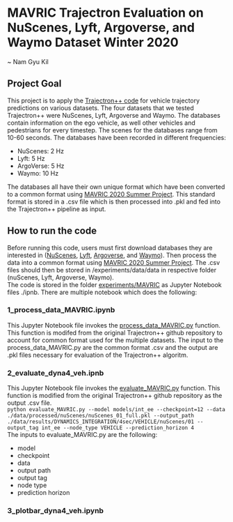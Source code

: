 # MAVRIC Trajectron Evaluation on NuScenes, Lyft, Argoverse, and Waymo Dataset Winter 2020
~ Nam Gyu Kil

## Project Goal
This project is to apply the [Trajectron++ code](https://github.com/StanfordASL/Trajectron-plus-plus) for vehicle trajectory predictions on various datasets. The four datasets that we tested Trajectron++ were NuScenes, Lyft, Argoverse and Waymo. The databases contain information on the ego vehicle, as well other vehicles and pedestrians for every timestep. The scenes for the databases range from 10-60 seconds. The databases have been recorded in different frequencies:
- NuScenes: 2 Hz
- Lyft: 5 Hz
- ArgoVerse: 5 Hz
- Waymo: 10 Hz  

The databases all have their own unique format which have been converted to a common format using [MAVRIC 2020 Summer Project](https://github.com/jskumaar/MAVRIC_Interaction_Modeling). This standard format is stored in a .csv file which is then processed into .pkl and fed into the Trajectron++ pipeline as input. 

## How to run the code
Before running this code, users must first download databases they are interested in ([NuScenes](https://www.nuscenes.org/), [Lyft](https://self-driving.lyft.com/level5/data/), [Argoverse](https://www.argoverse.org/), and [Waymo](https://waymo.com/open/data/)). Then process the data into a common format using  [MAVRIC 2020 Summer Project](https://github.com/jskumaar/MAVRIC_Interaction_Modeling). The .csv files should then be stored in /experiments/data/data in respective folder (nuScenes, Lyft, Argoverse, Waymo).  
The code is stored in the folder [experiments/MAVRIC](experiments/MAVRIC) as Jupyter Notebook files ./ipnb. There are multiple notebook which does the following:

### 1_process_data_MAVRIC.ipynb
This Jupyter Notebook file invokes the [process_data_MAVRIC.py](experiments/process_data_MAVRIC.py) function. This function is modifed from the original Trajectron++ github repository to account for common format used for the multiple datasets. The input to the process_data_MAVRIC.py are the common format .csv and the output are .pkl files necessary for evaluation of the Trajectron++ algoritm.
### 2_evaluate_dyna4_veh.ipnb
This Jupyter Notebook file invokes the [evaluate_MAVRIC.py](experiments/evaluate_MAVRIC.py) function. This function is modified from the original Trajectron++ github repository as the output .csv file.  
`python evaluate_MAVRIC.py --model models/int_ee --checkpoint=12 --data ./data/processed/nuScenes/nuScenes_01_full.pkl --output_path ./data/results/DYNAMICS_INTEGRATION/4sec/VEHICLE/nuScenes/01 --output_tag int_ee --node_type VEHICLE --prediction_horizon 4`   
The inputs to evaluate_MAVRIC.py are the following:
- model
- checkpoint
- data
- output path
- output tag
- node type
- prediction horizon

### 3_plotbar_dyna4_veh.ipynb
